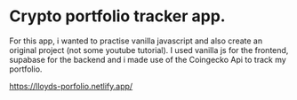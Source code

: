 # Crypto portfolio tracker app.

For this app, i wanted to practise vanilla javascript and also create an original project (not some youtube tutorial).
I used vanilla js for the frontend, supabase for the backend and i made use of the Coingecko Api to track my portfolio.

https://lloyds-porfolio.netlify.app/
